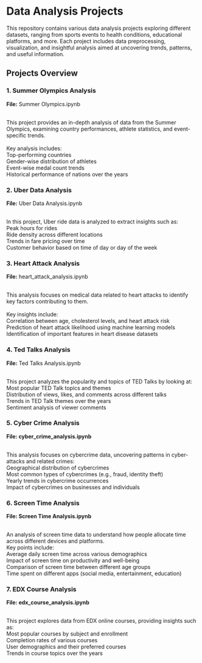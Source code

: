 <h1> Data Analysis Projects </h1>
This repository contains various data analysis projects exploring different datasets, ranging from sports events to health conditions, educational platforms, and more. Each project includes data preprocessing, visualization, and insightful analysis aimed at uncovering trends, patterns, and useful information.

<h2> Projects Overview </h2> 
<h3> 1. Summer Olympics Analysis </h3>
<b>File:</b> Summer Olympics.ipynb <br> <br>

This project provides an in-depth analysis of data from the Summer Olympics, examining country performances, athlete statistics, and event-specific trends.<br> <br>
Key analysis includes:<br>
Top-performing countries <br>
Gender-wise distribution of athletes<br>
Event-wise medal count trends <br>
Historical performance of nations over the years <br>

<h3> 2. Uber Data Analysis</h3>
<b>File:</b> Uber Data Analysis.ipynb  <br> <br>
 
In this project, Uber ride data is analyzed to extract insights such as: <br>
Peak hours for rides <br>
Ride density across different locations <br>
Trends in fare pricing over time <br>
Customer behavior based on time of day or day of the week <br>

<h3>3. Heart Attack Analysis</h3>
<b>File:</b> heart_attack_analysis.ipynb <br> <br>

This analysis focuses on medical data related to heart attacks to identify key factors contributing to them. <br> <br>
Key insights include: <br>
Correlation between age, cholesterol levels, and heart attack risk <br>
Prediction of heart attack likelihood using machine learning models <br>
Identification of important features in heart disease datasets <br>

<h3>4. Ted Talks Analysis</h3>
<b>File:</b> Ted Talks Analysis.ipynb <br> <br>

This project analyzes the popularity and topics of TED Talks by looking at: <br>
Most popular TED Talk topics and themes <br>
Distribution of views, likes, and comments across different talks <br>
Trends in TED Talk themes over the years <br>
Sentiment analysis of viewer comments <br>

<h3>5. Cyber Crime Analysis</h3>
<b>File: cyber_crime_analysis.ipynb</b> <br> <br>

This analysis focuses on cybercrime data, uncovering patterns in cyber-attacks and related crimes: <br>
Geographical distribution of cybercrimes <br>
Most common types of cybercrimes (e.g., fraud, identity theft) <br>
Yearly trends in cybercrime occurrences <br>
Impact of cybercrimes on businesses and individuals <br>

<h3>6. Screen Time Analysis</h3>
<b>File: Screen Time Analysis.ipynb</b> <br> <br>

An analysis of screen time data to understand how people allocate time across different devices and platforms. <br>
Key points include:<br>
Average daily screen time across various demographics <br>
Impact of screen time on productivity and well-being <br>
Comparison of screen time between different age groups <br>
Time spent on different apps (social media, entertainment, education) <br>

<h3>7. EDX Course Analysis</h3>
<b>File: edx_course_analysis.ipynb</b> <br> <br>

This project explores data from EDX online courses, providing insights such as: <br>
Most popular courses by subject and enrollment <br>
Completion rates of various courses <br>
User demographics and their preferred courses <br>
Trends in course topics over the years
